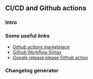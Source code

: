 
##  CI/CD and Github actions

### Intro

### Some useful links
- [Github actions marketplace](https://github.com/marketplace?query=sort%3Apopularity-desc&type=actions) 
- [Github Workflow Sintax](https://docs.github.com/en/actions/using-workflows/workflow-syntax-for-github-actions)
- [Google release please Github action](https://github.com/marketplace/actions/release-please-action)

### Changelog generator
